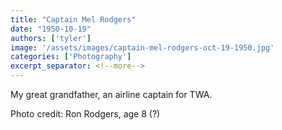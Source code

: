 ```yaml
---
title: "Captain Mel Rodgers"
date: "1950-10-19"
authors: ['tyler']
image: '/assets/images/captain-mel-rodgers-oct-19-1950.jpg'
categories: ['Photography']
excerpt_separator: <!--more-->
---
```


My great grandfather, an airline captain for TWA.

Photo credit: Ron Rodgers, age 8 (?)

<!--more-->
